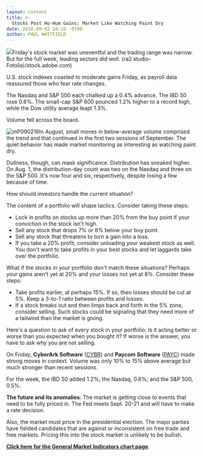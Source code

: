 ```yaml
---
layout: content
title: >-
  Stocks Post Ho-Hum Gains; Market Like Watching Paint Dry
date: 2016-09-02 18:18 -0700
author: PAUL WHITFIELD
---
```






![](https://www.investors.com/wp-content/uploads/2016/09/BIGpic_paint_090216_adobe.jpg)Friday's stock market was uneventful and the trading range was narrow. But for the full week, leading sectors did well. (ra2 studio-Fotolia)/stock.adobe.com)









U.S. stock indexes coasted to moderate gains Friday, as payroll data reassured those who fear rate changes.


The Nasdaq and S&P 500 each chalked up a 0.4% advance. The IBD 50 rose 0.6%. The small-cap S&P 600 pounced 1.2% higher to a record high, while the Dow utility average leapt 1.3%.


Volume fell across the board.


![mP090216](https://www.investors.com/wp-content/uploads/2016/09/mP090216-190x300.jpg)In August, small moves in below-average volume comprised the trend and that continued in the first two sessions of September. The quiet behavior has made market monitoring as interesting as watching paint dry.


Dullness, though, can mask significance. Distribution has sneaked higher. On Aug. 1, the distribution-day count was two on the Nasdaq and three on the S&P 500. It's now four and six, respectively, despite losing a few because of time.


How should investors handle the current situation?


The content of a portfolio will shape tactics. Consider taking these steps:


* Lock in profits on stocks up more than 20% from the buy point if your conviction in the stock isn't high.
* Sell any stock that drops 7% or 8% below your buy point.
* Sell any stock that threatens to turn a gain into a loss.
* If you take a 20% profit, consider unloading your weakest stock as well. You don't want to take profits in your best stocks and let laggards take over the portfolio.


What if the stocks in your portfolio don't match these situations? Perhaps your gains aren't yet at 20% and your losses not yet at 8%. Consider these steps:


* Take profits earlier, at perhaps 15%. If so, then losses should be cut at 5%. Keep a 3-to-1 ratio between profits and losses.
* If a stock breaks out and then limps back and forth in the 5% zone, consider selling. Such stocks could be signaling that they need more of a tailwind than the market is giving.


Here's a question to ask of every stock in your portfolio: Is it acting better or worse than you expected when you bought it? If worse is the answer, you have to ask why you are not selling.


On Friday, **CyberArk Software** ([CYBR](https://research.investors.com/quote.aspx?symbol=CYBR)) and **Paycom Software** ([PAYC](https://research.investors.com/quote.aspx?symbol=PAYC)) made strong moves in context. Volume was only 10% to 15% above average but much stronger than recent sessions.


For the week, the IBD 50 added 1.2%; the Nasdaq, 0.6%; and the S&P 500, 0.5%.


**The future and its anomalies**: The market is getting close to events that need to be fully priced in. The Fed meets Sept. 20-21 and will have to make a rate decision.


Also, the market must price in the presidential election. The major parties have fielded candidates that are against or inconsistent on free trade and free markets. Pricing this into the stock market is unlikely to be bullish.


**[Click here for the General Market Indicators chart page](https://www.investors.com/wp-content/uploads/2016/09/GMI_090516.pdf)**.




